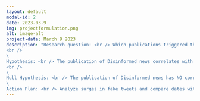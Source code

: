 ```yaml
---
layout: default
modal-id: 2
date: 2023-03-9
img: projectformulation.png
alt: image-alt
project-date: March 9 2023
description: "Research question: <br /> Which publications triggered the sudden surge in mis-/disinformation regarding Leni's alleged association with the CPP-NPA-NDF?  
<br />  
\
Hypothesis: <br /> The publication of Disinformed news correlates with the sudden spike in Mis/Disinformed tweets regarding Leni's alleged allegiance the CPP-NDA-NDF. 
<br />  
\
Null Hypothesis: <br /> The publication of Disinformed news has NO correlation with the sudden spike in Mis/Disinformed tweets regarding Leni's alleged allegiance the CPP-NDA-NDF. <br />   
\
Action Plan: <br /> Analyze surges in fake tweets and compare dates with publication of disinformed news"
---
```

